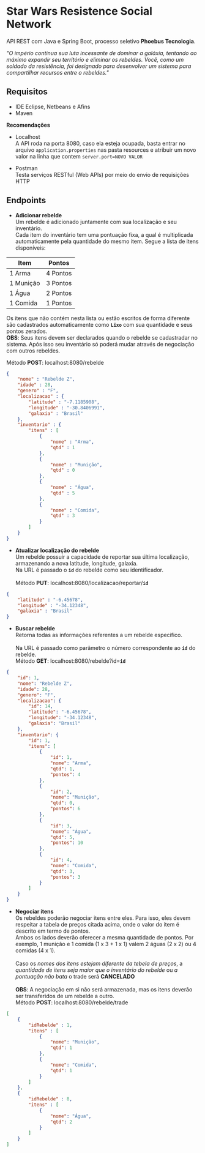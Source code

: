 ﻿
# Star Wars Resistence Social Network
API REST com Java e Spring Boot, processo seletivo **Phoebus Tecnologia**.

*"O império continua sua luta incessante de dominar a galáxia, tentando ao máximo expandir seu território e eliminar os rebeldes. Você, como um soldado da resistência, foi designado para desenvolver um sistema para compartilhar recursos entre o rebeldes."*

## Requisitos
- IDE Eclipse, Netbeans e Afins
- Maven

**Recomendações**
- Localhost<br/>
A API roda na porta 8080, caso ela esteja ocupada, basta entrar no arquivo `application.properties` nas pasta resources e atribuir um novo valor na linha que contem `server.port=NOVO VALOR` 

- Postman<br/>
Testa serviços RESTful (Web APIs) por meio do envio de requisições HTTP

## Endpoints

- **Adicionar rebelde**<br/>
Um rebelde é adicionado juntamente com sua localização e seu inventário.<br/>
Cada item do inventário tem uma pontuação fixa, a qual é multiplicada automaticamente pela quantidade do mesmo item. Segue a lista de itens disponíveis:

Item | Pontos
------------ | -------------
1 Arma | 4 Pontos
1 Munição | 3 Pontos
1 Água | 2 Pontos
1 Comida | 1 Pontos

Os itens que não contém nesta lista ou estão escritos de forma diferente são cadastrados automaticamente como **`Lixo`** com sua quantidade e seus pontos zerados.<br/>
**OBS**: Seus itens devem ser declarados quando o rebelde se cadastradar no sistema. Após isso seu inventário só poderá mudar através de negociação com outros rebeldes.<br/>

Método **POST**: localhost:8080/rebelde
```json
{
    "nome" : "Rebelde Z",
    "idade" : 28,
    "genero" : "F",
    "localizacao" : {
        "latitude" : "-7.1185908",
        "longitude" : "-30.8406991",
        "galaxia" : "Brasil"
    },
    "inventario" : {
        "itens" : [
            {
                "nome" : "Arma",
                "qtd" : 1
            },
            {
                "nome" : "Munição",
                "qtd" : 0
            },
            {
                "nome" : "Água",
                "qtd" : 5
            },
            {
                "nome" : "Comida",
                "qtd" : 3
            }
        ]	
    }
}
```

- **Atualizar localização do rebelde**<br/>
Um rebelde possuir a capacidade de reportar sua última localização, armazenando a nova latitude, longitude, galaxia.<br/>
Na URL é passado o **`id`** do rebelde como seu identificador.<br/><br/>
Método **PUT**: localhost:8080/localizacao/reportar/**`id`**
```json
{
    "latitude" : "-6.45678",
    "longitude" : "-34.12348",
    "galaxia" : "Brasil"
}
```

- **Buscar rebelde**<br/>
Retorna todas as informações referentes a um rebelde especifico.<br/><br/>
Na URL é passado como parâmetro  o número correspondente ao **`id`** do rebelde.<br/>
Método **GET**: localhost:8080/rebelde?id=**`id`**
```json
{
    "id": 1,
    "nome": "Rebelde Z",
    "idade": 28,
    "genero": "F",
    "localizacao": {
        "id": 14,
        "latitude": "-6.45678",
        "longitude": "-34.12348",
        "galaxia": "Brasil"
    },
    "inventario": {
        "id": 1,
        "itens": [
            {
                "id": 1,
                "nome": "Arma",
                "qtd": 1,
                "pontos": 4
            },
            {
                "id": 2,
                "nome": "Munição",
                "qtd": 0,
                "pontos": 6
            },
            {
                "id": 3,
                "nome": "Água",
                "qtd": 5,
                "pontos": 10
            },
            {
                "id": 4,
                "nome": "Comida",
                "qtd": 3,
                "pontos": 3
            }
        ]
    }
}
```

- **Negociar itens**<br/>
Os rebeldes poderão negociar itens entre eles. Para isso, eles devem respeitar a tabela de preços citada acima, onde o valor do item é descrito em termo de pontos.<br/>Ambos os lados deverão oferecer a mesma quantidade de pontos. Por exemplo, 1 munição e 1 comida (1 x 3 + 1 x 1) valem 2 águas (2 x 2) ou 4 comidas (4 x 1).<br/><br/>
Caso os *nomes dos itens estejam diferente da tebela de preços*, a *quantidade de itens seja maior que o inventário do rebelde* ou *a pontuação não bata* o trade será **CANCELADO**<br/><br/>
**OBS**: A negociação em si não será armazenada, mas os itens deverão ser transferidos de um rebelde a outro.<br/>
Método **POST**: localhost:8080/rebelde/trade
```json
[
    {
        "idRebelde" : 1,
        "itens" : [
            {
                "nome": "Munição",
                "qtd": 1
            },
            {
                "nome": "Comida",
                "qtd": 1
            }
        ]
    },
    {
        "idRebelde" : 8,
        "itens" : [
            {
                "nome": "Água",
                "qtd": 2
            }
        ]
    }
]
```
